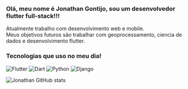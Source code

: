 <h3>Olá, meu nome é <b>Jonathan Gontijo</b>, sou um desenvolvedor flutter full-stack!!! </br></h3>
Atualmente trabalho com desenvolvimento web e mobile. </br>
Meus objetivos futuros são trabalhar com geoprocessamento, ciencia de dados e desenvolvimento flutter.

<h3>Tecnologias que uso no meu dia!</h3>

![Flutter](https://img.shields.io/badge/Flutter-02569B?style=for-the-badge&logo=flutter&logoColor=white)
![Dart](https://img.shields.io/badge/Dart-0175C2?style=for-the-badge&logo=dart&logoColor=white)
![Python](https://img.shields.io/badge/Python-14354C?style=for-the-badge&logo=python&logoColor=white)
![Django](https://img.shields.io/badge/Django-092E20?style=for-the-badge&logo=django&logoColor=white)

![Jonathan GitHub stats](https://github-readme-stats.vercel.app/api?username=jonathanGontijo)





